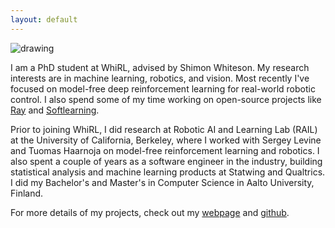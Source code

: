 ```yaml
---
layout: default
---
```


<img src="https://github.com/oxwhirl/home/blob/master/assets/img/hartikainen.jpeg?raw=true" alt="drawing" class="portrait"/>

I am a PhD student at WhiRL, advised by Shimon Whiteson. My research interests are in machine learning, robotics, and vision. Most recently I've focused on model-free deep reinforcement learning for real-world robotic control. I also spend some of my time working on open-source projects like [Ray](https://github.com/ray-project/ray) and [Softlearning](https://github.com/rail-berkeley/softlearning).

Prior to joining WhiRL, I did research at Robotic AI and Learning Lab (RAIL) at the University of California, Berkeley, where I worked with Sergey Levine and Tuomas Haarnoja on model-free reinforcement learning and robotics. I also spent a couple of years as a software engineer in the industry, building statistical analysis and machine learning products at Statwing and Qualtrics. I did my Bachelor's and Master's in Computer Science in Aalto University, Finland.

For more details of my projects, check out my [webpage](https://hartikainen.github.io/) and [github](https://github.com/hartikainen).

